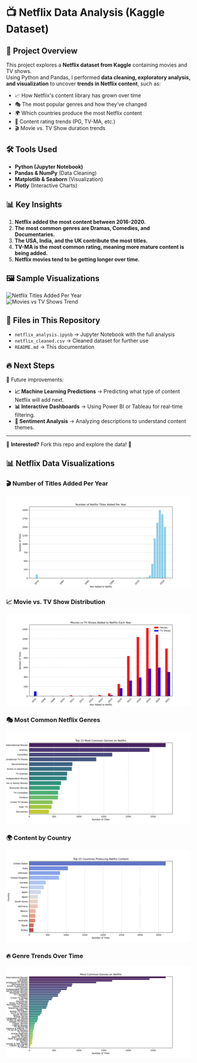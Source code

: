 # 📺 Netflix Data Analysis (Kaggle Dataset)

## 🎯 Project Overview
This project explores a **Netflix dataset from Kaggle** containing movies and TV shows.  
Using Python and Pandas, I performed **data cleaning, exploratory analysis, and visualization** to uncover **trends in Netflix content**, such as:  
- 📈 How Netflix's content library has grown over time  
- 🎭 The most popular genres and how they’ve changed  
- 🌍 Which countries produce the most Netflix content  
- 🔞 Content rating trends (PG, TV-MA, etc.)  
- 🎬 Movie vs. TV Show duration trends  

## 🛠️ Tools Used
- **Python (Jupyter Notebook)**
- **Pandas & NumPy** (Data Cleaning)
- **Matplotlib & Seaborn** (Visualization)
- **Plotly** (Interactive Charts)

## 📊 Key Insights
1. **Netflix added the most content between 2016-2020.**
2. **The most common genres are Dramas, Comedies, and Documentaries.**
3. **The USA, India, and the UK contribute the most titles.**
4. **TV-MA is the most common rating, meaning more mature content is being added.**
5. **Netflix movies tend to be getting longer over time.**

## 🖼️ Sample Visualizations
![Netflix Titles Added Per Year](sample_plot1.png)  
![Movies vs TV Shows Trend](sample_plot2.png)  

## 📂 Files in This Repository
- `netflix_analysis.ipynb` → Jupyter Notebook with the full analysis  
- `netflix_cleaned.csv` → Cleaned dataset for further use  
- `README.md` → This documentation  

## 🔥 Next Steps
🚀 Future improvements:  
- **📈 Machine Learning Predictions** → Predicting what type of content Netflix will add next.  
- **📊 Interactive Dashboards** → Using Power BI or Tableau for real-time filtering.  
- **🧠 Sentiment Analysis** → Analyzing descriptions to understand content themes.  

---
📢 **Interested?** Fork this repo and explore the data! 🚀

## 📊 Netflix Data Visualizations

### 🎬 Number of Titles Added Per Year
![Netflix Titles Per Year](images/netflix_titles_per_year.png)

### 📈 Movie vs. TV Show Distribution
![Movies vs TV Shows](images/movies_vs_tv_shows.png)

### 🎭 Most Common Netflix Genres
![Most Common Genres](images/most_common_genres.png)

### 🌍 Content by Country
![Netflix Content by Country](images/netflix_countries.png)

### 🔥 Genre Trends Over Time
![Genre Trends](images/genre_trends.png)
